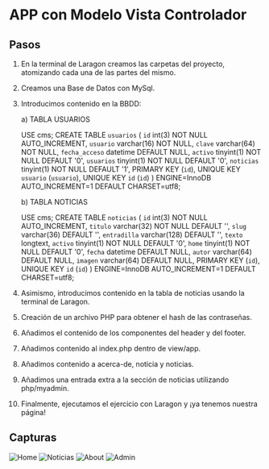 # APP con Modelo Vista Controlador

## Pasos

1. En la terminal de Laragon creamos las carpetas del proyecto, atomizando cada una de las partes del mismo.
   
2. Creamos una Base de Datos con MySql.
   
3. Introducimos contenido en la BBDD:
   
   a) TABLA USUARIOS

    USE cms;
    CREATE TABLE `usuarios` (
    `id` int(3) NOT NULL AUTO_INCREMENT,
    `usuario` varchar(16) NOT NULL,
    `clave` varchar(64) NOT NULL,
    `fecha_acceso` datetime DEFAULT NULL,
    `activo` tinyint(1) NOT NULL DEFAULT '0',
    `usuarios` tinyint(1) NOT NULL DEFAULT '0',
    `noticias` tinyint(1) NOT NULL DEFAULT '1',
    PRIMARY KEY (`id`),
    UNIQUE KEY `usuario` (`usuario`),
    UNIQUE KEY `id` (`id`)
    ) ENGINE=InnoDB AUTO_INCREMENT=1 DEFAULT CHARSET=utf8;

    b) TABLA NOTICIAS
    
    USE cms;
    CREATE TABLE `noticias` (
    `id` int(3) NOT NULL AUTO_INCREMENT,
    `titulo` varchar(32) NOT NULL DEFAULT '',
    `slug` varchar(36) DEFAULT '',
    `entradilla` varchar(128) DEFAULT '',
    `texto` longtext,
    `activo` tinyint(1) NOT NULL DEFAULT '0',
    `home` tinyint(1) NOT NULL DEFAULT '0',
    `fecha` datetime DEFAULT NULL,
    `autor` varchar(64) DEFAULT NULL,
    `imagen` varchar(64) DEFAULT NULL,
    PRIMARY KEY (`id`),
    UNIQUE KEY `id` (`id`)
    ) ENGINE=InnoDB AUTO_INCREMENT=1 DEFAULT CHARSET=utf8;

4. Asimismo, introducimos contenido en la tabla de noticias usando la terminal de Laragon.

5. Creación de un archivo PHP para obtener el hash de las contraseñas.

6. Añadimos el contenido de los componentes del header y del footer.

7. Añadimos contenido al index.php dentro de view/app.

8. Añadimos contenido a acerca-de, noticia y noticias.
   
9. Añadimos una entrada extra a la sección de noticias utilizando php/myadmin.

10. Finalmente, ejecutamos el ejercicio con Laragon y ¡ya tenemos nuestra página!

## Capturas

![Home](https://i.ibb.co/dr3gbHC/Fire-Shot-Capture-023-Noticias-de-Harry-Potter-ejercicio-mvc-test.png)
![Noticias](https://i.ibb.co/Js0YT5j/MVC-HP-02.png)
![About](https://i.ibb.co/rmTbmcW/MVC-HP-03.png)
![Admin](https://i.ibb.co/8N9qnMt/MVC-HP-04.png)


    